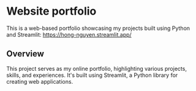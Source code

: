 # Website portfolio
This is a web-based portfolio showcasing my projects built using Python and Streamlit: https://hong-nguyen.streamlit.app/

## Overview
This project serves as my online portfolio, highlighting various projects, skills, and experiences. It's built using Streamlit, a Python library for creating web applications.
